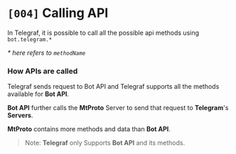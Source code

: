 # `[004]` **Calling API**

In Telegraf, it is possible to call all the possible api methods using `bot.telegram.*`

<em>\* here refers to `methodName`</em>

### **How APIs are called**

Telegraf sends request to Bot API and Telegraf supports all the methods available for **Bot API**.

**Bot API** further calls the **MtProto** Server to send that request to **Telegram**'s **Servers**.

**MtProto** contains more methods and data than **Bot API**.

> Note: **Telegraf** only Supports **Bot API** and its methods.

